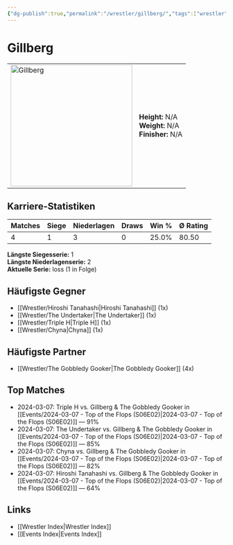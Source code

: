 ```yaml
---
{"dg-publish":true,"permalink":"/wrestler/gillberg/","tags":["wrestler"],"noteIcon":"","created":"2025-08-11T09:33:18.855+02:00"}
---
```



# Gillberg

<table>
<tr>
<td><img src="Gillberg.png" width="280" alt="Gillberg"></td>
<td>
<b>Height:</b> N/A<br>
<b>Weight:</b> N/A<br>
<b>Finisher:</b> N/A<br>
</td>
</tr>
</table>

## Karriere-Statistiken

| Matches | Siege | Niederlagen | Draws | Win % | Ø Rating |
|---------|-------|-------------|-------|-------|-----------|
| 4 | 1 | 3 | 0 | 25.0% | 80.50 |

**Längste Siegesserie:** 1<br>**Längste Niederlagenserie:** 2<br>**Aktuelle Serie:** loss (1 in Folge)


## Häufigste Gegner
- [[Wrestler/Hiroshi Tanahashi\|Hiroshi Tanahashi]] (1x)
- [[Wrestler/The Undertaker\|The Undertaker]] (1x)
- [[Wrestler/Triple H\|Triple H]] (1x)
- [[Wrestler/Chyna\|Chyna]] (1x)

## Häufigste Partner
- [[Wrestler/The Gobbledy Gooker\|The Gobbledy Gooker]] (4x)

## Top Matches
- 2024-03-07: Triple H vs. Gillberg & The Gobbledy Gooker in [[Events/2024-03-07 - Top of the Flops (S06E02)\|2024-03-07 - Top of the Flops (S06E02)]] — 91%
- 2024-03-07: The Undertaker vs. Gillberg & The Gobbledy Gooker in [[Events/2024-03-07 - Top of the Flops (S06E02)\|2024-03-07 - Top of the Flops (S06E02)]] — 85%
- 2024-03-07: Chyna vs. Gillberg & The Gobbledy Gooker in [[Events/2024-03-07 - Top of the Flops (S06E02)\|2024-03-07 - Top of the Flops (S06E02)]] — 82%
- 2024-03-07: Hiroshi Tanahashi vs. Gillberg & The Gobbledy Gooker in [[Events/2024-03-07 - Top of the Flops (S06E02)\|2024-03-07 - Top of the Flops (S06E02)]] — 64%

## Links
- [[Wrestler Index\|Wrestler Index]]
- [[Events Index\|Events Index]]
